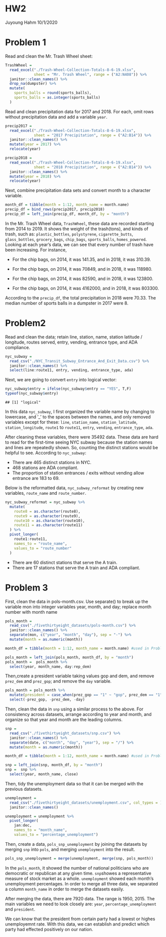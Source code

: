 HW2
================
Juyoung Hahm
10/1/2020

# Problem 1

Read and clean the Mr. Trash Wheel sheet:

``` r
TrashWheel = 
  read_excel("./Trash-Wheel-Collection-Totals-8-6-19.xlsx", 
             sheet = "Mr. Trash Wheel", range = ("A2:N408")) %>%
  janitor::clean_names() %>%
  drop_na(dumpster) %>%
  mutate(
    sports_balls = round(sports_balls),
    sports_balls = as.integer(sports_balls)
  )
```

Read and clean precipitation data for 2017 and 2018. For each, omit rows
without precipitation data and add a variable `year`.

``` r
precip2017 = 
  read_excel("./Trash-Wheel-Collection-Totals-8-6-19.xlsx", 
             sheet = "2017 Precipitation", range = ("A2:B14")) %>%
  janitor::clean_names() %>%
  mutate(year = 2017) %>%
  relocate(year)

precip2018 = 
  read_excel("./Trash-Wheel-Collection-Totals-8-6-19.xlsx", 
             sheet = "2018 Precipitation", range = ("A2:B14")) %>%
  janitor::clean_names() %>%
  mutate(year = 2018) %>%
  relocate(year)
```

Next, combine precipitation data sets and convert month to a character
variable.

``` r
month_df = tibble(month = 1:12, month_name = month.name)
precip_df = bind_rows(precip2017, precip2018)
precip_df = left_join(precip_df, month_df, by = "month")
```

In the Mr. Trash Wheel data, `TrashWheel`, these data are recorded
starting from 2014 to 2019. It shows the weight of the trash(tons), and
kinds of trash, such as: `plastic_bottles`, `polystyrene`,
`cigarette_butts`, `glass_bottles`, `grocery_bags`, `chip_bags`,
`sports_balls`, `homes_powered`. Looking at each year’s data, we can see
that every number of trash have been increasing. For instance,

  - For the chip bags, on 2014, it was 141.35, and in 2018, it was
    310.39.

  - For the chip bags, on 2014, it was 70849, and in 2018, it was
    118980.

  - For the chip bags, on 2014, it was 82590, and in 2018, it was
    123800.

  - For the chip bags, on 2014, it was 4162000, and in 2018, it was
    803300.

According to the `precip_df`, the total precipitation in 2018 were
70.33. The median number of sports balls in a dumpster in 2017 were 8.

# Problem2

Read and clean the data; retain line, station, name, station latitude /
longitude, routes served, entry, vending, entrance type, and ADA
compliance.

``` r
nyc_subway = 
  read_csv("./NYC_Transit_Subway_Entrance_And_Exit_Data.csv") %>%
  janitor::clean_names() %>%
  select(line:route11, entry, vending, entrance_type, ada)
```

Next, we are going to convert `entry` into logical vector:

``` r
nyc_subway$entry = ifelse(nyc_subway$entry == "YES", T,F)
typeof(nyc_subway$entry)
```

    ## [1] "logical"

In this data `nyc_subway`, I first organized the variable name by
changing to lowercase, and ’\_’ to the spaces between the names, and
only removed variables except for these: `line`, `station_name`,
`station_latitude`, `station_longitude`, `route1` to `route11`, `entry`,
`vending`, `entrance_type`, `ada`.

After cleaning these variables, there were 35492 data. These data are
hard to read for the first-time seeing NYC subway because the station
names and lines are repeatedly shown. So, counting the distinct stations
would be helpful to see. According to `nyc_subway`:

  - There are 465 distinct stations in NYC.
  - 468 stations are ADA compliant.
  - The proportion of station entrances / exits without vending allow
    entrance are 183 to 69.

Below is the reformatted data, `nyc_subway_reformat` by creating new
variables, `route_name` and `route_number`.

``` r
nyc_subway_reformat = nyc_subway %>%
  mutate(
    route8 = as.character(route8),
    route9 = as.character(route9),
    route10 = as.character(route10),
    route11 = as.character(route11)
  ) %>%
  pivot_longer(
    route1:route11,
    names_to = "route_name",
    values_to = "route_number"
  )
```

  - There are 60 distinct stations that serve the A train.
  - There are 17 stations that serve the A train and ADA compliant.

# Problem 3

First, clean the data in pols-month.csv. Use separate() to break up the
variable mon into integer variables year, month, and day; replace month
number with month name

``` r
pols_month = 
  read_csv("./fivethirtyeight_datasets/pols-month.csv") %>%
  janitor::clean_names() %>%
  separate(mon, c("year", "month", "day"), sep = "-") %>%
  mutate(month = as.numeric(month))

month_df = tibble(month = 1:12, month_name = month.name) #used in Problem 1

pols_month = left_join(pols_month, month_df, by = "month")
pols_month =  pols_month %>%
  select(year, month_name, day:rep_dem)
```

Then,create a president variable taking values gop and dem, and remove
`prez_dem` and `prez_gop`; and remove the `day` variable.

``` r
pols_month = pols_month %>% 
  mutate(president = case_when(prez_gop == "1" ~ "gop", prez_dem == "1" ~ "dem")) %>%
  select(-prez_gop, -prez_dem, -day)
```

Then, clean the data in `snp` using a similar process to the above. For
consistency across datasets, arrange according to year and month, and
organize so that year and month are the leading columns.

``` r
snp = 
  read_csv("./fivethirtyeight_datasets/snp.csv") %>%
  janitor::clean_names() %>%
  separate(date, c("month", "day", "year"), sep = "/") %>%
  mutate(month = as.numeric(month))

month_df = tibble(month = 1:12, month_name = month.name) #used in Problem 1

snp = left_join(snp, month_df, by = "month")
snp =  snp %>%
  select(year, month_name, close)
```

Then, tidy the unemployment data so that it can be merged with the
previous datasets.

``` r
unemployment = 
  read_csv("./fivethirtyeight_datasets/unemployment.csv", col_types = ) %>%
  janitor::clean_names() 

unemployment = unemployment %>%
  pivot_longer(
    jan:dec,
    names_to = "month_name",
    values_to = "percentage_unemployment")
```

Then, create a data, `pols_snp_unemployment` by joining the datasets by
merging `snp` into `pols`, and merging `unemployment` into the result.

``` r
pols_snp_unemployment = merge(unemployment, merge(snp, pols_month))
```

In the `pols_month`, it showed the number of national politicians who
are democratic or republican at any given time. `snp`showes a
representative measure of stock market as a whole. `unemployment` showed
each month’s unemployment percentages. In order to merge all three data,
we separated a column `month_name` in order to merge the datasets
easily.

After merging the data, there are 7920 data. The range is 1950, 2015.
The main variables we need to look closely are: `year`,
`percentage_unemployment` and `president`.

We can know that the president from certain party had a lowest or highes
unemployemnt rate. With this data, we can establish and predict which
party had effected positively on our nation.
